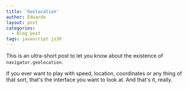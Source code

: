 ```yaml
---
title: 'Geolocation'
author: Eduardo
layout: post
categories:
  - Blog post
tags: javascript js30 
---
```

This is an ultra-short post to let you know about the existence of `navigator.geolocation`.

If you ever want to play with speed, location, coordinates or any thing of that sort, that's the interface you want to look at. And that's it, really.